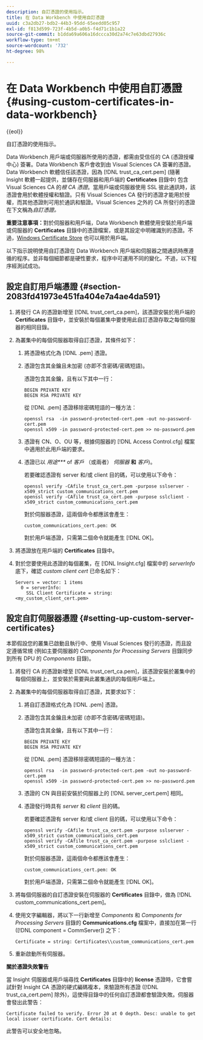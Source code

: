 ```yaml
---
description: 自訂憑證的使用指示。
title: 在 Data Workbench 中使用自訂憑證
uuid: c3a2db27-bdb2-44b3-95dd-65eedd05c957
exl-id: f813d599-723f-4b5d-a0b5-f4d71c1b1a22
source-git-commit: b1dda69a606a16dccca30d2a74c7e63dbd27936c
workflow-type: tm+mt
source-wordcount: '732'
ht-degree: 98%

---
```


# 在 Data Workbench 中使用自訂憑證{#using-custom-certificates-in-data-workbench}

{{eol}}

自訂憑證的使用指示。

Data Workbench 用戶端或伺服器所使用的憑證，都需由受信任的 CA (憑證授權中心) 簽署。Data Workbench 客戶會收到由 Visual Sciences CA 簽署的憑證。Data Workbench 軟體信任該憑證，因為 [!DNL trust_ca_cert.pem] (隨著 Insight 軟體一起提供，並儲存在伺服器和用戶端的 **Certificates** 目錄中) 包含 Visual Sciences CA 的&#x200B;*根 CA 憑證*。當用戶端或伺服器使用 SSL 彼此通訊時，該憑證會用於軟體授權和驗證。只有 Visual Sciences CA 發行的憑證才能用於授權，而其他憑證則可用於通訊和驗證。Visual Sciences 之外的 CA 所發行的憑證在下文稱為&#x200B;*自訂憑證。*

**重要注意事項：**&#x200B;對於伺服器和用戶端，Data Workbench 軟體使用安裝於用戶端或伺服器的 **Certificates** 目錄中的憑證檔案，或是其設定中明確識別的憑證。不過，[Windows Certificate Store](../../../../../home/c-inst-svr/c-install-ins-svr/t-install-proc-inst-svr-dpu/c-dnld-dgtl-cert/crypto-api.md#concept-4acb13b7de9340ea8cde8ad84b93358d) 也可以用於用戶端。

以下指示說明使用自訂憑證在 Data Workbench 用戶端和伺服器之間通訊時應遵循的程序。並非每個細節都是硬性要求，程序中可運用不同的變化。不過，以下程序經測試成功。

## 設定自訂用戶端憑證 {#section-2083fd41973e451fa404e7a4ae4da591}

1. 將發行 CA 的憑證新增至 [!DNL trust_cert_ca.pem]，該憑證安裝於用戶端的 **Certificates** 目錄中，並安裝於每個叢集中要使用此自訂憑證存取之每個伺服器的相同目錄。

1. 為叢集中的每個伺服器取得自訂憑證，其條件如下：

   1. 將憑證格式化為 [!DNL .pem] 憑證。
   1. 憑證包含其金鑰且未加密 (亦即不含密碼/密碼短語)。

      憑證包含其金鑰，且有以下其中一行：

      ```
      BEGIN PRIVATE KEY 
      BEGIN RSA PRIVATE KEY
      ```

      從 [!DNL .pem] 憑證移除密碼短語的一種方法：

      ```
      openssl rsa  -in password-protected-cert.pem -out no-password-cert.pem 
      openssl x509 -in password-protected-cert.pem >> no-password.pem
      ```

   1. 憑證有 CN、O、OU 等，根據伺服器的 [!DNL Access Control.cfg] 檔案中適用於此用戶端的要求。
   1. 憑證已以 *用途&#42;&#42;&#42;* of *客戶* （或兩者） *伺服器* **和** *客戶*)。

      若要確認憑證有 server 和/或 client 目的碼，可以使用以下命令：

      ```
      openssl verify -CAfile trust_ca_cert.pem -purpose sslserver -x509_strict custom_communications_cert.pem 
      openssl verify -CAfile trust_ca_cert.pem -purpose sslclient -x509_strict custom_communications_cert.pem
      ```

      對於伺服器憑證，這兩個命令都應該會產生：

      ```
      custom_communications_cert.pem: OK
      ```

      對於用戶端憑證，只需第二個命令就能產生 [!DNL OK]。

1. 將憑證放在用戶端的 **Certificates** 目錄中。
1. 對於您要使用此憑證的每個叢集，在 [!DNL Insight.cfg] 檔案中的 *serverInfo* 底下，確認 *custom client cert* 已命名如下：

   ```
   Servers = vector: 1 items 
     0 = serverInfo: 
       SSL Client Certificate = string:
   <my_custom_client_cert.pem>
   ```

## 設定自訂伺服器憑證 {#setting-up-custom-server-certificates}

本節假設您的叢集已啟動且執行中、使用 Visual Sciences 發行的憑證，而且設定遵循常規 (例如主要伺服器的 *Components for Processing Servers* 目錄同步到所有 DPU 的 *Components* 目錄)。

1. 將發行 CA 的憑證新增至 [!DNL trust_cert_ca.pem]，該憑證安裝於叢集中的每個伺服器上，並安裝於需要與此叢集通訊的每個用戶端上。
1. 為叢集中的每個伺服器取得自訂憑證，其要求如下：

   1. 將自訂憑證格式化為 [!DNL .pem] 憑證。
   1. 憑證包含其金鑰且未加密 (亦即不含密碼/密碼短語)。

      憑證包含其金鑰，且有以下其中一行：

      ```
      BEGIN PRIVATE KEY 
      BEGIN RSA PRIVATE KEY
      ```

      從 [!DNL .pem] 憑證移除密碼短語的一種方法：

      ```
      openssl rsa  -in password-protected-cert.pem -out no-password-cert.pem 
      openssl x509 -in password-protected-cert.pem >> no-password.pem
      ```

   1. 憑證的 CN 與目前安裝於伺服器上的 [!DNL server_cert.pem] 相同。
   1. 憑證發行時具有 *server* 和 *client* 目的碼。

      若要確認憑證有 server 和/或 client 目的碼，可以使用以下命令：

      ```
      openssl verify -CAfile trust_ca_cert.pem -purpose sslserver -x509_strict custom_communications_cert.pem 
      openssl verify -CAfile trust_ca_cert.pem -purpose sslclient -x509_strict custom_communications_cert.pem
      ```

      對於伺服器憑證，這兩個命令都應該會產生：

      ```
      custom_communications_cert.pem: OK
      ```

      對於用戶端憑證，只需第二個命令就能產生 [!DNL OK]。

1. 將每個伺服器的自訂憑證安裝在伺服器的 **Certificates** 目錄中，做為 [!DNL custom_communications_cert.pem]。

1. 使用文字編輯器，將以下一行新增至 *Components* 和 *Components for Processing Servers* 目錄的 **Communications.cfg** 檔案中，直接加在第一行 ([!DNL component = CommServer]) 之下：

   ```
   Certificate = string: Certificates\\custom_communications_cert.pem
   ```

1. 重新啟動所有伺服器。

**關於憑證失敗警告**

當 Insight 伺服器或用戶端尋找 **Certificates** 目錄中的 **license** 憑證時，它會嘗試針對 Insight CA 憑證的硬式編碼複本，來驗證所有憑證 ([!DNL trust_ca_cert.pem] 除外)，這使得目錄中的任何自訂憑證都會驗證失敗。伺服器會發出此警告：

```
Certificate failed to verify. Error 20 at 0 depth. Desc: unable to get local issuer certificate. Cert details:
```

此警告可以安全地忽略。
